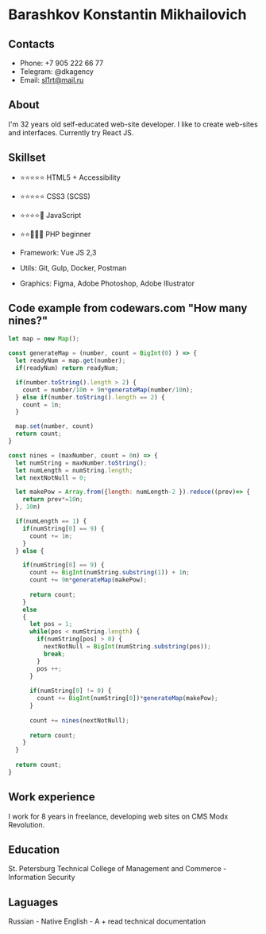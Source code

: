 # Barashkov Konstantin Mikhailovich

## Contacts
* Phone: +7 905 222 66 77
* Telegram: @dkagency
* Email: sl1rt@mail.ru

## About 
I'm 32 years old self-educated web-site developer. I like to create web-sites and interfaces. 
Currently try React JS.

## Skillset
* ⭐⭐⭐⭐⭐ HTML5 + Accessibility
* ⭐⭐⭐⭐⭐ CSS3 (SCSS)
* ⭐⭐⭐⭐📕 JavaScript
* ⭐⭐📕📕📕 PHP beginner

* Framework: Vue JS 2,3
* Utils: Git, Gulp, Docker, Postman
* Graphics: Figma, Adobe Photoshop, Adobe Illustrator

## Code example from codewars.com "How many nines?"

```javascript
let map = new Map();

const generateMap = (number, count = BigInt(0) ) => {
  let readyNum = map.get(number);
  if(readyNum) return readyNum;

  if(number.toString().length > 2) {
    count = number/10n + 9n*generateMap(number/10n);
  } else if(number.toString().length == 2) {
    count = 1n;
  }

  map.set(number, count)
  return count;
}

const nines = (maxNumber, count = 0n) => {
  let numString = maxNumber.toString();  
  let numLength = numString.length;
  let nextNotNull = 0;

  let makePow = Array.from({length: numLength-2 }).reduce((prev)=> {
    return prev*=10n;
  }, 10n)

  if(numLength == 1) {
    if(numString[0] == 9) {
      count += 1n;
    }
  } else {

    if(numString[0] == 9) {
      count += BigInt(numString.substring(1)) + 1n;
      count += 9n*generateMap(makePow);
      
      return count;
    }
    else
    {
      let pos = 1;
      while(pos < numString.length) {
        if(numString[pos] > 0) {
          nextNotNull = BigInt(numString.substring(pos));        
          break;
        }     
        pos ++;
      }
                  
      if(numString[0] != 0) {
        count += BigInt(numString[0])*generateMap(makePow); 
      }
      
      count += nines(nextNotNull);   
      
      return count;
    }  
  }
    
  return count;
}
```

## Work experience
I work for 8 years in freelance, developing web sites on CMS Modx Revolution.

## Education
St. Petersburg Technical College of Management and Commerce - Information Security

## Laguages
Russian - Native
English - A + read technical documentation